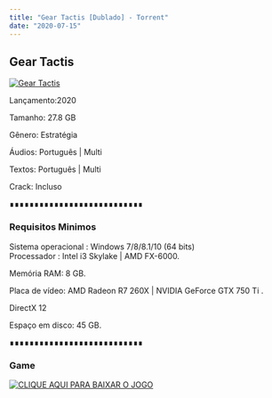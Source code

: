 ```yaml
---
title: "Gear Tactis [Dublado] - Torrent"
date: "2020-07-15"
---
```


## Gear Tactis

[![](https://1.bp.blogspot.com/-Vz3UkgJbOzk/XrVILPrzRpI/AAAAAAAAAoc/PFlfsW7BYwkh10VVaN2OjttkomdAYcFrwCLcBGAsYHQ/s640/Gears-Tactics-The-Coalition-Explains-Choosing-Gabe-Diaz-As-Main.jpg "Gear Tactis")](https://1.bp.blogspot.com/-Vz3UkgJbOzk/XrVILPrzRpI/AAAAAAAAAoc/PFlfsW7BYwkh10VVaN2OjttkomdAYcFrwCLcBGAsYHQ/s1600/Gears-Tactics-The-Coalition-Explains-Choosing-Gabe-Diaz-As-Main.jpg)

Lançamento:2020

Tamanho: 27.8 GB

Gênero: Estratégia

Áudios: Português | Multi

Textos: Português | Multi

Crack: Incluso

∎∎∎∎∎∎∎∎∎∎∎∎∎∎∎∎∎∎∎∎∎∎∎∎∎∎∎

  

### Requisitos Minimos

Sistema operacional : Windows 7/8/8.1/10 (64 bits)  
Processador : Intel i3 Skylake | AMD FX-6000. 

Memória RAM: 8 GB.

Placa de vídeo: AMD Radeon R7 260X | NVIDIA GeForce GTX 750 Ti .

DirectX 12

Espaço em disco: 45 GB.

∎∎∎∎∎∎∎∎∎∎∎∎∎∎∎∎∎∎∎∎∎∎∎∎∎∎∎

### Game

[![](https://1.bp.blogspot.com/-qtMkGv5gL20/XnDXUMM72yI/AAAAAAAAAas/3fw4QW-wPxoIAhUyb7hjqQAA1Rvne5TmQCPcBGAYYCw/s320/MAGNET{ca9bad4f721d92abc13e060f4f8dd78be4bc2e3e6ae69d619fbd104809de1ad1}2BLINK.png "CLIQUE AQUI PARA BAIXAR O JOGO")](https://stfly.io/BXGzjl)

